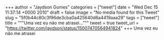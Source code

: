 
+++
author = "Jaydson Gomes"
categories = ["tweet"]
date = "Wed Dec 15 11:37:14 +0000 2010"
draft = false
image = "No media found for this Tweet"
slug = "5f0b44c80c3f96de3cba0a425640d6a4419aaa29"
tags = ["tweet"]
title = """Uma vez eu não me atrasei..."""
tweet = true
tweet_url = "https://twitter.com/jaydson/status/15007470564941824"
+++
Uma vez eu não me atrasei
